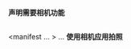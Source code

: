 **声明需要相机功能**


```

```

<manifest ... >
    <uses-feature android:name="android.hardware.camera"
                  android:required="true" />
    ...
</manifest>
**使用相机应用拍照**





